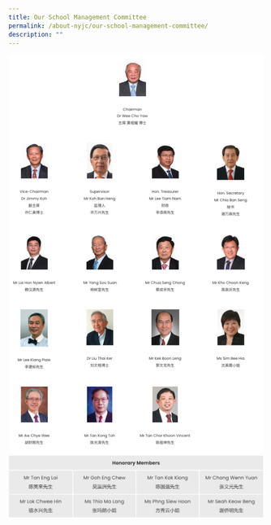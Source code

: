 ```yaml
---
title: Our School Management Committee
permalink: /about-nyjc/our-school-management-committee/
description: ""
---
```

![](/images/overall-pic.png)
![Honorary Members](/images/smc%20honorary%20members.png)
